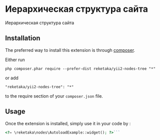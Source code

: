 Иерархическая структура сайта
=============================
Иерархическая структура сайта

Installation
------------

The preferred way to install this extension is through [composer](http://getcomposer.org/download/).

Either run

```
php composer.phar require --prefer-dist reketaka/yii2-nodes-tree "*"
```

or add

```
"reketaka/yii2-nodes-tree": "*"
```

to the require section of your `composer.json` file.


Usage
-----

Once the extension is installed, simply use it in your code by  :

```php
<?= \reketaka\nodes\AutoloadExample::widget(); ?>```